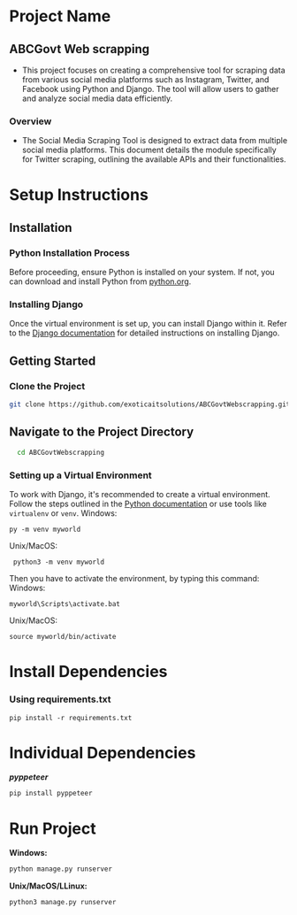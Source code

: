 # Project Name
## ABCGovt Web scrapping
* This project focuses on creating a comprehensive tool for scraping data from various social media platforms such as Instagram, Twitter, and Facebook using Python and Django. The tool will allow users to gather and analyze social media data efficiently.
### Overview
* The Social Media Scraping Tool is designed to extract data from multiple social media platforms. This document details the module specifically for Twitter scraping, outlining the available APIs and their functionalities.

# Setup Instructions

## Installation

### Python Installation Process
Before proceeding, ensure Python is installed on your system. If not, you can download and install Python from [python.org](https://www.python.org/downloads/).



### Installing Django
Once the virtual environment is set up, you can install Django within it. Refer to the [Django documentation](https://docs.djangoproject.com/en/stable/intro/install/) for detailed instructions on installing Django.

## Getting Started

### Clone the Project
```bash
git clone https://github.com/exoticaitsolutions/ABCGovtWebscrapping.git
```

## Navigate to the Project Directory

```bash
  cd ABCGovtWebscrapping
```
### Setting up a Virtual Environment
To work with Django, it's recommended to create a virtual environment. Follow the steps outlined in the [Python documentation](https://docs.python.org/3/tutorial/venv.html) or use tools like `virtualenv` or `venv`.
Windows:
```
py -m venv myworld
```
Unix/MacOS:
```
 python3 -m venv myworld
```
Then you have to activate the environment, by typing this command:
Windows:
```
myworld\Scripts\activate.bat
```
Unix/MacOS:
```
source myworld/bin/activate
```

# Install Dependencies
### Using requirements.txt
```
pip install -r requirements.txt
```
# Individual Dependencies
***pyppeteer***
```
pip install pyppeteer
```
# Run Project
**Windows:**

```bash
python manage.py runserver
```

**Unix/MacOS/LLinux:**

```bash
python3 manage.py runserver
```


